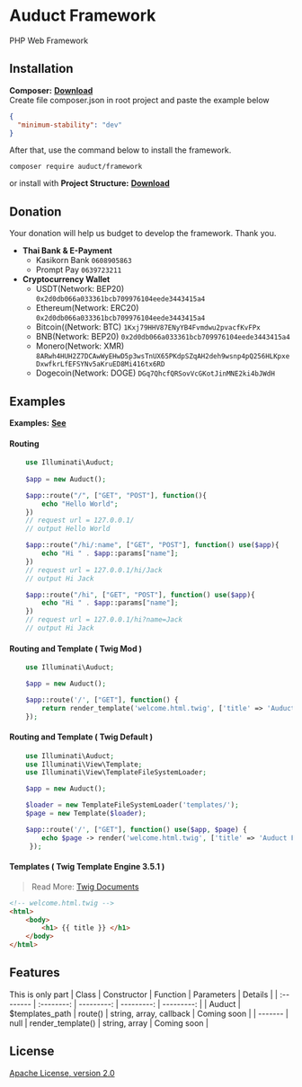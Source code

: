 # Auduct Framework
PHP Web Framework

## Installation
**Composer:** [**Download**](https://getcomposer.org/download/)  
Create file composer.json in root project and paste the example below
```json
{
  "minimum-stability": "dev"
}
```
After that, use the command below to install the framework.
```shell
composer require auduct/framework
```
or install with **Project Structure:** [**Download**](https://github.com/mantvmass/auduct/archive/refs/heads/main.zip) 

## Donation
Your donation will help us budget to develop the framework. Thank you.
- **Thai Bank & E-Payment**
  - Kasikorn Bank ```0608905863```
  - Prompt Pay ```0639723211```
- **Cryptocurrency Wallet**
  - USDT(Network: BEP20) ```0x2d0db066a033361bcb709976104eede3443415a4```
  - Ethereum(Network: ERC20) ```0x2d0db066a033361bcb709976104eede3443415a4```
  - Bitcoin((Network: BTC) ```1Kxj79HHV87ENyYB4Fvmdwu2pvacfKvFPx```
  - BNB(Network: BEP20) ```0x2d0db066a033361bcb709976104eede3443415a4```
  - Monero(Network: XMR) ```8ARwh4HUH2Z7DCAwWyEHwD5p3wsTnUX65PKdpSZqAH2deh9wsnp4pQ256HLKpxeDxwfkrLfEFSYNv5aKruED8Mi416tx6RD```
  - Dogecoin(Network: DOGE) ```DGq7QhcfQRSovVcGKotJinMNE2ki4bJWdH```
  
## Examples
 
**Examples:** [**See**](https://github.com/mantvmass/auduct)

#### Routing
```php
    use Illuminati\Auduct;
    
    $app = new Auduct();

    $app::route("/", ["GET", "POST"], function(){
        echo "Hello World";
    })
    // request url = 127.0.0.1/
    // output Hello World

    $app::route("/hi/:name", ["GET", "POST"], function() use($app){
        echo "Hi " . $app::params["name"];
    })
    // request url = 127.0.0.1/hi/Jack
    // output Hi Jack

    $app::route("/hi", ["GET", "POST"], function() use($app){
        echo "Hi " . $app::params["name"];
    })
    // request url = 127.0.0.1/hi?name=Jack
    // output Hi Jack
```

#### Routing and Template ( Twig Mod )
```php
    use Illuminati\Auduct;

    $app = new Auduct();

    $app::route('/', ["GET"], function() {
        return render_template('welcome.html.twig', ['title' => 'Auduct Framework']);
    });
```

#### Routing and Template ( Twig Default )
```php
    use Illuminati\Auduct;
    use Illuminati\View\Template;
    use Illuminati\View\TemplateFileSystemLoader;

    $app = new Auduct();

    $loader = new TemplateFileSystemLoader('templates/');
    $page = new Template($loader);

    $app::route('/', ["GET"], function() use($app, $page) {
        echo $page -> render('welcome.html.twig', ['title' => 'Auduct Framework']);
     });
```

#### Templates (  Twig Template Engine 3.5.1 )
> Read More: [Twig Documents](https://twig.symfony.com/doc/3.x/)
```html
<!-- welcome.html.twig -->
<html>
    <body>
        <h1> {{ title }} </h1>
    </body>
</html>
```

## Features
This is only part
| Class | Constructor |  Function | Parameters | Details |
| :-------- | :--------: | ---------: | ---------: | ---------: |
|  Auduct   |   $templates_path   |    route()   |    string, array, callback   | Coming soon |
|  -------  |   null   |    render_template()   |    string, array   |  Coming soon |

## License
[Apache License, version 2.0](https://github.com/mantvmass/Auduct/blob/main/LICENSE.md)
